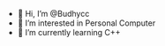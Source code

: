 - 👋 Hi, I’m @Budhycc
- 👀 I’m interested in Personal Computer
- 🌱 I’m currently learning C++

<!---
Budhycc/Budhycc is a ✨ special ✨ repository because its `README.md` (this file) appears on your GitHub profile.
You can click the Preview link to take a look at your changes.
--->
